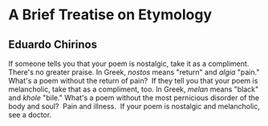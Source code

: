 # A Brief Treatise on Etymology
## Eduardo Chirinos
If someone tells you that your poem is nostalgic,
take it as a compliment. There's no greater
praise. In Greek, _nostos_ means "return" and
 _algia_ "pain." What's a poem without the return
of pain?  If they tell you that your poem is
melancholic, take that as a compliment, too. In
Greek, _melan_ means "black" and _khole_ "bile."
What's a poem without the most pernicious disorder
of the body and soul?  Pain and illness.  If your
poem is nostalgic and melancholic, see a doctor.